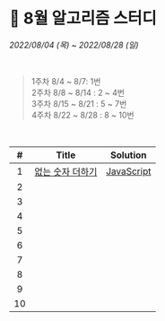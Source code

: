 # 🥚 8월 알고리즘 스터디
_2022/08/04 (목) ~ 2022/08/28 (일)_    

<br />
 
> 1주차 8/4 ~ 8/7: 1번  
> 2주차 8/8 ~ 8/14 : 2 ~ 4번  
> 3주차 8/15 ~ 8/21 : 5 ~ 7번  
> 4주차 8/22 ~ 8/28 : 8 ~ 10번  

<br />

| # | Title | Solution |
|:---:|:---:|:---:|
| 1 |  [없는 숫자 더하기](https://school.programmers.co.kr/learn/courses/30/lessons/86051) | [JavaScript](https://github.com/leesiyun/algorithms-study/blob/siyun/src/programmers/12-1.mdx) |
| 2 | | |
| 3 | | |
| 4 | | |
| 5 | | |
| 6 | | |
| 7 | | |
| 8 | | |
| 9 | | |
| 10 | | |
 
